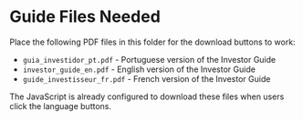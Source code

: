 # Guide Files Needed

Place the following PDF files in this folder for the download buttons to work:

- `guia_investidor_pt.pdf` - Portuguese version of the Investor Guide
- `investor_guide_en.pdf` - English version of the Investor Guide  
- `guide_investisseur_fr.pdf` - French version of the Investor Guide

The JavaScript is already configured to download these files when users click the language buttons.
